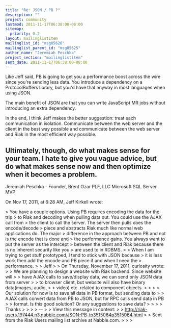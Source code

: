 ```yaml
---
title: "Re: JSON / PB ?"
description: ""
project: community
lastmod: 2011-11-17T06:38:00-08:00
sitemap:
  priority: 0.2
layout: mailinglistitem
mailinglist_id: "msg05626"
mailinglist_parent_id: "msg05625"
author_name: "Jeremiah Peschka"
project_section: "mailinglistitem"
sent_date: 2011-11-17T06:38:00-08:00
---
```



Like Jeff said, PB is going to get you a performance boost across the wire 
since you're sending less data. You introduce a dependency on a ProtocolBuffers 
library, but you'd have that anyway in most languages when using JSON.

The main benefit of JSON are that you can write JavaScript MR jobs without 
introducing an extra dependency.

In the end, I think Jeff makes the better suggestion: treat each communication 
in isolation. Communicate between the web server and the client in the best way 
possible and communicate between the web server and Riak in the most efficient 
way possible. 

Ultimately, though, do what makes sense for your team. I hate to give you vague 
advice, but do what makes sense now and then optimize when it becomes a 
problem. 
---
Jeremiah Peschka - Founder, Brent Ozar PLF, LLC
Microsoft SQL Server MVP

On Nov 17, 2011, at 6:28 AM, Jeff Kirkell wrote:

&gt; You have a couple options. Using PB requires encoding the data for the trip 
&gt; to Riak and decoding when pulling data out. You could use the AJAX call from 
&gt; the client to call the server. The server then pulls does the encode/decode 
&gt; piece and abstracts Riak much like normal web applications do. The major 
&gt; difference in the approach between PB and not is the encode that is done and 
&gt; the performance gains. You always want to put the server as the intercept 
&gt; between the client and Riak because there is no inherent security like you 
&gt; are used to in RDBMS.
&gt; 
&gt; When I am trying to get stuff prototyped, I tend to stick with JSON because 
&gt; it is less work then add the encode and PB piece if and when I need the 
&gt; performance.
&gt; 
&gt; Jeff
&gt; 
&gt; On Thursday, November 17, 2011, curiosity  wrote:
&gt; &gt; We are planning to design a website with Riak backend. Since website will
&gt; &gt; have AJAX calls to save/display data, we can send only JSON data from server
&gt; &gt; to browser client, but website will also have binary data(images, audio,
&gt; &gt; video) etc. related to component objects.
&gt; &gt;
&gt; &gt; Our solution for now is to save all data in PB format, but sending data to
&gt; &gt; AJAX calls convert data from PB to JSON, but for RPC calls send data in PB
&gt; &gt; format. Is this good solution? Or any suggestions to save data?
&gt; &gt;
&gt; &gt; Thanks
&gt; &gt;
&gt; &gt; --
&gt; &gt; View this message in context: 
&gt; &gt; http://riak-users.197444.n3.nabble.com/JSON-PB-tp3515064p3515064.html
&gt; &gt; Sent from the Riak Users mailing list archive at Nabble.com.
&gt; &gt;
&gt; 

